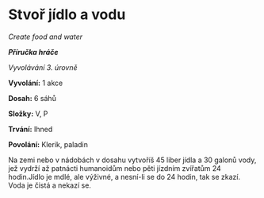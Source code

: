 # Stvoř jídlo a vodu

*Create food and water*

***Příručka hráče***

*Vyvolávání 3. úrovně*

**Vyvolání:** 1 akce

**Dosah:** 6 sáhů

**Složky:** V, P

**Trvání:** Ihned

**Povolání:** Klerik, paladin

Na zemi nebo v nádobách v dosahu vytvoříš 45 liber jídla a 30 galonů vody, jež vydrží až patnácti humanoidům nebo pěti jízdním zvířatům 24 hodin.Jídlo je mdlé, ale výživné, a nesní-li se do 24 hodin, tak se zkazí. Voda je čistá a nekazí se.